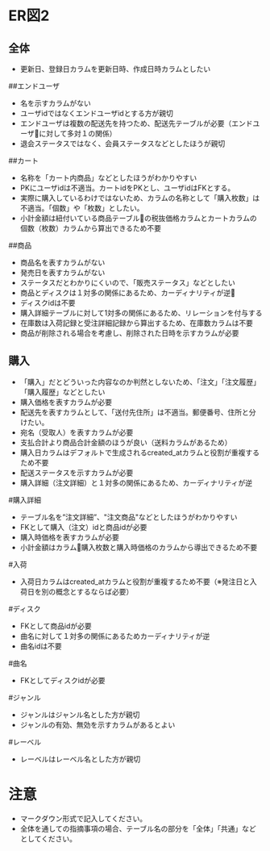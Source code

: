 # ER図2
## 全体
- 更新日、登録日カラムを更新日時、作成日時カラムとしたい

##エンドユーザ
- 名を示すカラムがない
- ユーザidではなくエンドユーザidとする方が親切
- エンドユーザは複数の配送先を持つため、配送先テーブルが必要（エンドユーザに対して多対１の関係）
- 退会ステータスではなく、会員ステータスなどとしたほうが親切

##カート
- 名称を「カート内商品」などとしたほうがわかりやすい
- PKにユーザidは不適当。カートidをPKとし、ユーザidはFKとする。
- 実際に購入しているわけではないため、カラムの名称として「購入枚数」は不適当。「個数」や「枚数」としたい。
- 小計金額は紐付いている商品テーブルの税抜価格カラムとカートカラムの個数（枚数）カラムから算出できるため不要

##商品
- 商品名を表すカラムがない
- 発売日を表すカラムがない
- ステータスだとわかりにくいので、「販売ステータス」などとしたい
- 商品とディスクは１対多の関係にあるため、カーディナリティが逆
- ディスクidは不要
- 購入詳細テーブルに対して1対多の関係にあるため、リレーションを付与する
- 在庫数は入荷記録と受注詳細記録から算出するため、在庫数カラムは不要
- 商品が削除される場合を考慮し、削除された日時を示すカラムが必要 

## 購入
- 「購入」だとどういった内容なのか判然としないため、「注文」「注文履歴」「購入履歴」などとしたい
- 購入価格を表すカラムが必要
- 配送先を表すカラムとして、「送付先住所」は不適当。郵便番号、住所と分けたい。
- 宛名（受取人）を表すカラムが必要
- 支払合計より商品合計金額のほうが良い（送料カラムがあるため）
- 購入日カラムはデフォルトで生成されるcreated_atカラムと役割が重複するため不要
- 配送ステータスを示すカラムが必要
- 購入詳細（注文詳細）と１対多の関係にあるため、カーディナリティが逆

#購入詳細
- テーブル名を”注文詳細”、"注文商品"などとしたほうがわかりやすい
- FKとして購入（注文）idと商品idが必要
- 購入時価格を表すカラムが必要
- 小計金額はカラム購入枚数と購入時価格のカラムから導出できるため不要

#入荷
- 入荷日カラムはcreated_atカラムと役割が重複するため不要（※発注日と入荷日を別の概念とするならば必要）

#ディスク
- FKとして商品idが必要
- 曲名に対して１対多の関係にあるためカーディナリティが逆
- 曲名idは不要

#曲名
- FKとしてディスクidが必要

#ジャンル
- ジャンルはジャンル名とした方が親切
- ジャンルの有効、無効を示すカラムがあるとよい

#レーベル
- レーベルはレーベル名とした方が親切

# 注意
* マークダウン形式で記入してください。
* 全体を通しての指摘事項の場合、テーブル名の部分を「全体」「共通」などとしてください。
